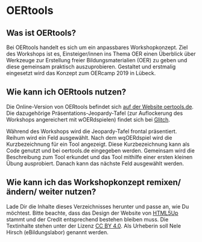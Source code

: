 # OERtools

## Was ist OERtools?

Bei OERtools handelt es sich um ein anpassbares Workshopkonzept. Ziel des Workshops ist es, Einsteiger/innen ins Thema OER einen Überblick über Werkzeuge zur Erstellung freier Bildungsmaterialien (OER) zu geben und diese gemeinsam praktisch auszuprobieren. Gestaltet und erstmalig eingesetzt wird das Konzept zum OERcamp 2019 in Lübeck.

## Wie kann ich OERtools nutzen?

Die Online-Version von OERtools befindet sich [auf der Website oertools.de](https://oertools.de).
Die dazugehörige Präsentations-Jeopardy-Tafel (zur Auflockerung des Workshops angereichert mit wOERdspielen) findet sich bei [Glitch](https://oertools.glitch.me).

Während des Workshops wird die Jeopardy-Tafel frontal präsentiert. Reihum wird ein Feld ausgewählt. Nach dem wqOERdspiel wird die Kurzbezeichnung für ein Tool angezeigt. Diese Kurzbezeichnung kann als Code genutzt und bei oertools.de eingegeben werden. Gemeinsam wird die Beschreibung zum Tool erkundet und das Tool mithilfe einer ersten kleinen Übung ausprobiert. Danach kann das nächste Feld ausgewählt werden.

## Wie kann ich das Workshopkonzept remixen/ ändern/ weiter nutzen?

Lade Dir die Inhalte dieses Verzeichnisses herunter und passe an, wie Du möchtest. Bitte beachte, dass das Design der Website von [HTML5Up](https://html5up.net) stammt und der Credit entsprechend bestehen bleiben muss. Die Textinhalte stehen unter der Lizenz [CC BY 4.0](https://creativecommons.org/licenses/by/4.0/). Als Urheberin soll Nele Hirsch (eBildungslabor) genannt werden.



